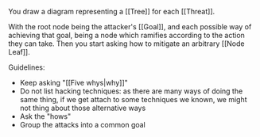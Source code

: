 You draw a diagram representing a [[Tree]] for each [[Threat]].

With the root node being the attacker's [[Goal]], and each possible way of achieving that goal, being a node which ramifies according to the action they can take. Then you start asking how to mitigate an arbitrary [[Node Leaf]].

Guidelines:
- Keep asking "[[Five whys|why]]" 
- Do not list hacking techniques: as there are many ways of doing the same thing, if we get attach to some techniques we known, we might not thing about those alternative ways
- Ask the "hows"
- Group the attacks into a common goal